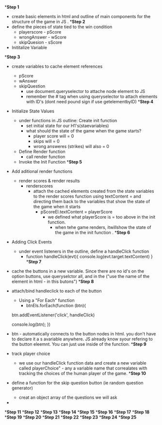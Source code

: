 ***Step 1**
-   create basic elements in html and outline of main components for the structure of the game in JS .
***Step 2**
-   define the pieces of state tied to the win condition 
    -   playerscore - pScore
    -   wrongAnswer - wScore
    -   skipQuesion - sScore
-   Inititalize Variable 

***Step 3**
-   create variables to cache element references 
    -   pScore
    -   wAnswer
    -   skipQuestion
        -   use document.queryselector to attache node element to JS 
        -   remember the # tag when using queryselector to attach elements with ID's (dont need pound sign if use getelementbyID)
***Step 4**
-   Initialize State Values 
    -   under functions in JS outline: Create init function 
        -   set initial state for our H1's(staevariables) 
        -   what should the state of the game when the game starts?
            -   player score will = 0 
            -   skips will = 0 
            -   wrong answeres (strikes) will also = 0 
    -   Define Render function 
        -   call render function 
    -   Invoke the Init Function 
***Step 5**
-   Add aditional render functions 
    -   render scores & render results 
        -   renderscores 
            -   attach the cached elements created from the state variables to the render scores function using textContent = and directing them back to the variables that show the state of the game when it starts 
                -   pScoreEl.textContent = playerScore
                    -   we defined what playerScore is = too above in the init function.
                        -   when tehe game renders, itwillshow the state of the game in the init function .
***Step 6**
-   Adding Click Events 
    -   under event listeners in the outline, define a handleClick function 
        -   function handleClick(evt){
            console.log(evt.target.textContent)
        }
***Step 7**
-   cache the buttons in a new variable. Since there are no id's on the option buttons, use queryselctor all, and in the ("use the name of the element in html - in this butons")
***Step 8**
-   attach/bind handleclick to each of the button
    -   Using a "For Each" function 
        -   btnEls.forEach(function (btn){

    btn.addEventListener('click', handleClick)

    console.log(btn);
})
-   btn - automatically connects to the button nodes in html. you don't have to declare it a s avariable anywhere. JS already know syour refering to the button eleemnt. You can just use inside of the function. 
***Step 9**
-   track player choice 
    -   we use our handleClick function data and create a new variable called playerChoice" - any a variable name that correalates with tracking the choices of the human player of the game.
***Step 10**
-   define a function for the skip question button (ie random question generator) 
    -   creat an object array of the questions we will ask 
-   
***Step 11**
***Step 12**
***Step 13**
***Step 14**
***Step 15**
***Step 16**
***Step 17**
***Step 18**
***Step 19**
***Step 20**
***Step 21**
***Step 22**
***Step 23**
***Step 24**
***Step 25**
